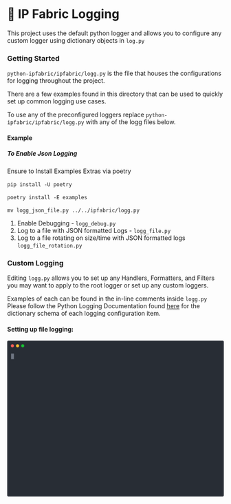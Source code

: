 # 🐍 IP Fabric Logging

This project uses the default python logger and allows you to configure any custom logger using dictionary objects in ```log.py```
### Getting Started
```python-ipfabric/ipfabric/logg.py``` is the file that houses the configurations for logging throughout the project.

There are a few examples found in this directory that can be used to quickly set up common logging use cases. 

To use any of the preconfigured loggers replace ```python-ipfabric/ipfabric/logg.py``` with any of the logg files below.

#### Example

##### To Enable Json Logging
Ensure to Install Examples Extras via poetry 
```shell
pip install -U poetry 
```
```shell
poetry install -E examples
```

```shell
mv logg_json_file.py ../../ipfabric/logg.py
```


1. Enable Debugging - ``` logg_debug.py ```
2. Log to a file with JSON formatted Logs - ``` logg_file.py ```
3. Log to a file rotating on size/time with JSON formatted logs ``` logg_file_rotation.py ```

### Custom Logging

Editing ```logg.py``` allows you to set up any Handlers, Formatters, and Filters you may want to apply to the root logger or set up any custom loggers.

Examples of each can be found in the in-line comments inside ```logg.py```
Please follow the Python Logging Documentation found [here](https://docs.python.org/3/library/logging.config.html#dictionary-schema-details) for the dictionary schema
of each logging configuration item. 

#### Setting up file logging:

[![asciicast](../img/logging.svg)](../img/logging.svg)